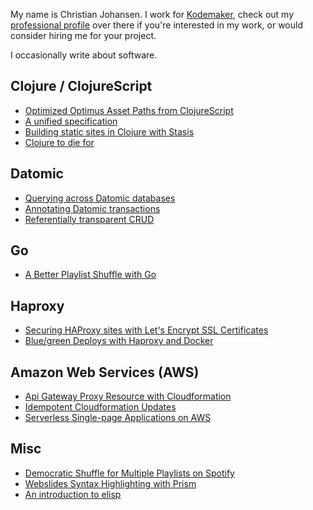 My name is Christian Johansen. I work for [Kodemaker](http://kodemaker.no),
check out my [professional profile](http://kodemaker.no/christian/) over there
if you're interested in my work, or would consider hiring me for your project.

I occasionally write about software.

## Clojure / ClojureScript

- [Optimized Optimus Asset Paths from ClojureScript](/optimized-optimus-asset-paths-clojurescript/)
- [A unified specification](/a-unified-specification/)
- [Building static sites in Clojure with Stasis](/building-static-sites-in-clojure-with-stasis/)
- [Clojure to die for](/clojure-to-die-for/)

## Datomic

- [Querying across Datomic databases](/querying-across-datomic-databases/)
- [Annotating Datomic transactions](/annotating-datomic-transactions/)
- [Referentially transparent CRUD](/referentially-transparent-crud/)

## Go

- [A Better Playlist Shuffle with Go](./a-better-playlist-shuffle-with-golang/)

## Haproxy

- [Securing HAProxy sites with Let's Encrypt SSL Certificates](/letsencrypt-haproxy-ssl/)
- [Blue/green Deploys with Haproxy and Docker](/blue-green-haproxy-docker)

## Amazon Web Services (AWS)

- [Api Gateway Proxy Resource with Cloudformation](/aws-apigw-proxy-cloudformation/)
- [Idempotent Cloudformation Updates](/idempotent-cloudformation-updates/)
- [Serverless Single-page Applications on AWS](/serverless-spa-on-aws/)

## Misc

- [Democratic Shuffle for Multiple Playlists on Spotify](/democratic-shuffle-multiple-playlists-spotify/)
- [Webslides Syntax Highlighting with Prism](/webslides-syntax-highlighting/)
- [An introduction to elisp](/an-introduction-to-elisp/)
